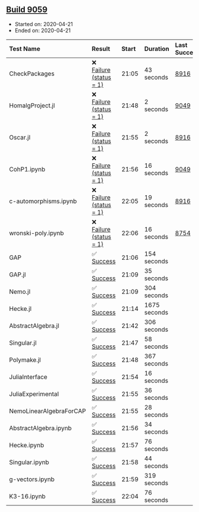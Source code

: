 ## [Build 9059](https://oscarci.mathematik.uni-kl.de/job/oscar/9059/)

* Started on: 2020-04-21
* Ended on: 2020-04-21

| Test Name    | Result | Start | Duration | Last Success | First Failure |
|:-------------|:-------|:------|:---------|:-------------|:--------------|
| CheckPackages | ❌ [Failure (status = 1)](https://oscarci.mathematik.uni-kl.de/job/oscar/9059/artifact/logs/build-9059/CheckPackages.log) | 21:05 | 43 seconds | [8916](https://oscarci.mathematik.uni-kl.de/job/oscar/8916/) | [8920](https://oscarci.mathematik.uni-kl.de/job/oscar/8920/) |
| HomalgProject.jl | ❌ [Failure (status = 1)](https://oscarci.mathematik.uni-kl.de/job/oscar/9059/artifact/logs/build-9059/HomalgProject.jl.log) | 21:48 | 2 seconds | [9049](https://oscarci.mathematik.uni-kl.de/job/oscar/9049/) | [9050](https://oscarci.mathematik.uni-kl.de/job/oscar/9050/) |
| Oscar.jl | ❌ [Failure (status = 1)](https://oscarci.mathematik.uni-kl.de/job/oscar/9059/artifact/logs/build-9059/Oscar.jl.log) | 21:55 | 2 seconds | [8916](https://oscarci.mathematik.uni-kl.de/job/oscar/8916/) | [8920](https://oscarci.mathematik.uni-kl.de/job/oscar/8920/) |
| CohP1.ipynb | ❌ [Failure (status = 1)](https://oscarci.mathematik.uni-kl.de/job/oscar/9059/artifact/logs/build-9059/CohP1.ipynb.log) | 21:56 | 16 seconds | [9049](https://oscarci.mathematik.uni-kl.de/job/oscar/9049/) | [9050](https://oscarci.mathematik.uni-kl.de/job/oscar/9050/) |
| c-automorphisms.ipynb | ❌ [Failure (status = 1)](https://oscarci.mathematik.uni-kl.de/job/oscar/9059/artifact/logs/build-9059/c-automorphisms.ipynb.log) | 22:05 | 19 seconds | [8916](https://oscarci.mathematik.uni-kl.de/job/oscar/8916/) | [8920](https://oscarci.mathematik.uni-kl.de/job/oscar/8920/) |
| wronski-poly.ipynb | ❌ [Failure (status = 1)](https://oscarci.mathematik.uni-kl.de/job/oscar/9059/artifact/logs/build-9059/wronski-poly.ipynb.log) | 22:06 | 16 seconds | [8754](https://oscarci.mathematik.uni-kl.de/job/oscar/8754/) | [8755](https://oscarci.mathematik.uni-kl.de/job/oscar/8755/) |
| GAP | ✅ [Success](https://oscarci.mathematik.uni-kl.de/job/oscar/9059/artifact/logs/build-9059/GAP.log) | 21:06 | 154 seconds |  |  |
| GAP.jl | ✅ [Success](https://oscarci.mathematik.uni-kl.de/job/oscar/9059/artifact/logs/build-9059/GAP.jl.log) | 21:09 | 35 seconds |  |  |
| Nemo.jl | ✅ [Success](https://oscarci.mathematik.uni-kl.de/job/oscar/9059/artifact/logs/build-9059/Nemo.jl.log) | 21:09 | 304 seconds |  |  |
| Hecke.jl | ✅ [Success](https://oscarci.mathematik.uni-kl.de/job/oscar/9059/artifact/logs/build-9059/Hecke.jl.log) | 21:14 | 1675 seconds |  |  |
| AbstractAlgebra.jl | ✅ [Success](https://oscarci.mathematik.uni-kl.de/job/oscar/9059/artifact/logs/build-9059/AbstractAlgebra.jl.log) | 21:42 | 306 seconds |  |  |
| Singular.jl | ✅ [Success](https://oscarci.mathematik.uni-kl.de/job/oscar/9059/artifact/logs/build-9059/Singular.jl.log) | 21:47 | 58 seconds |  |  |
| Polymake.jl | ✅ [Success](https://oscarci.mathematik.uni-kl.de/job/oscar/9059/artifact/logs/build-9059/Polymake.jl.log) | 21:48 | 367 seconds |  |  |
| JuliaInterface | ✅ [Success](https://oscarci.mathematik.uni-kl.de/job/oscar/9059/artifact/logs/build-9059/JuliaInterface.log) | 21:54 | 16 seconds |  |  |
| JuliaExperimental | ✅ [Success](https://oscarci.mathematik.uni-kl.de/job/oscar/9059/artifact/logs/build-9059/JuliaExperimental.log) | 21:55 | 36 seconds |  |  |
| NemoLinearAlgebraForCAP | ✅ [Success](https://oscarci.mathematik.uni-kl.de/job/oscar/9059/artifact/logs/build-9059/NemoLinearAlgebraForCAP.log) | 21:55 | 28 seconds |  |  |
| AbstractAlgebra.ipynb | ✅ [Success](https://oscarci.mathematik.uni-kl.de/job/oscar/9059/artifact/logs/build-9059/AbstractAlgebra.ipynb.log) | 21:56 | 34 seconds |  |  |
| Hecke.ipynb | ✅ [Success](https://oscarci.mathematik.uni-kl.de/job/oscar/9059/artifact/logs/build-9059/Hecke.ipynb.log) | 21:57 | 76 seconds |  |  |
| Singular.ipynb | ✅ [Success](https://oscarci.mathematik.uni-kl.de/job/oscar/9059/artifact/logs/build-9059/Singular.ipynb.log) | 21:58 | 44 seconds |  |  |
| g-vectors.ipynb | ✅ [Success](https://oscarci.mathematik.uni-kl.de/job/oscar/9059/artifact/logs/build-9059/g-vectors.ipynb.log) | 21:59 | 319 seconds |  |  |
| K3-16.ipynb | ✅ [Success](https://oscarci.mathematik.uni-kl.de/job/oscar/9059/artifact/logs/build-9059/K3-16.ipynb.log) | 22:04 | 76 seconds |  |  |
